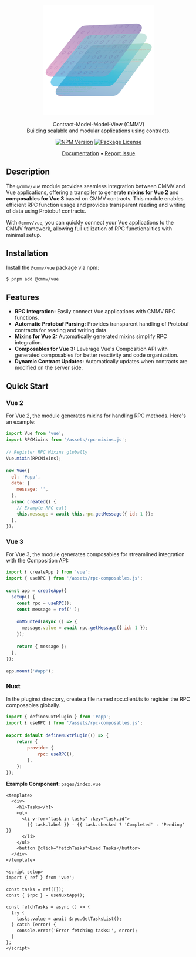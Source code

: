 <p align="center">
  <a href="https://cmmv.io/" target="blank"><img src="https://raw.githubusercontent.com/andrehrferreira/docs.cmmv.io/main/public/assets/logo_CMMV2_icon.png" width="300" alt="CMMV Logo" /></a>
</p>
<p align="center">Contract-Model-Model-View (CMMV) <br/> Building scalable and modular applications using contracts.</p>
<p align="center">
    <a href="https://www.npmjs.com/package/@cmmv/vue"><img src="https://img.shields.io/npm/v/@cmmv/vue.svg" alt="NPM Version" /></a>
    <a href="https://github.com/andrehrferreira/cmmv-vue/blob/main/LICENSE"><img src="https://img.shields.io/npm/l/@cmmv/vue.svg" alt="Package License" /></a>
</p>

<p align="center">
  <a href="https://cmmv.io">Documentation</a> &bull;
  <a href="https://github.com/andrehrferreira/cmmv-vue/issues">Report Issue</a>
</p>

## Description

The `@cmmv/vue` module provides seamless integration between CMMV and Vue applications, offering a transpiler to generate **mixins for Vue 2** and **composables for Vue 3** based on CMMV contracts. This module enables efficient RPC function usage and provides transparent reading and writing of data using Protobuf contracts.

With `@cmmv/vue`, you can quickly connect your Vue applications to the CMMV framework, allowing full utilization of RPC functionalities with minimal setup.


## Installation

Install the ``@cmmv/vue`` package via npm:

```bash
$ pnpm add @cmmv/vue
```

## Features

* **RPC Integration:** Easily connect Vue applications with CMMV RPC functions.
* **Automatic Protobuf Parsing:** Provides transparent handling of Protobuf contracts for reading and writing data.
* **Mixins for Vue 2:** Automatically generated mixins simplify RPC integration.
* **Composables for Vue 3:** Leverage Vue's Composition API with generated composables for better reactivity and code organization.
* **Dynamic Contract Updates:** Automatically updates when contracts are modified on the server side.

## Quick Start

### Vue 2

For Vue 2, the module generates mixins for handling RPC methods. Here's an example:

```javascript
import Vue from 'vue';
import RPCMixins from '/assets/rpc-mixins.js';

// Register RPC Mixins globally
Vue.mixin(RPCMixins);

new Vue({
  el: '#app',
  data: {
    message: '',
  },
  async created() {
    // Example RPC call
    this.message = await this.rpc.getMessage({ id: 1 });
  },
});
```

### Vue 3

For Vue 3, the module generates composables for streamlined integration with the Composition API:

```javascript
import { createApp } from 'vue';
import { useRPC } from '/assets/rpc-composables.js';

const app = createApp({
  setup() {
    const rpc = useRPC();
    const message = ref('');

    onMounted(async () => {
      message.value = await rpc.getMessage({ id: 1 });
    });

    return { message };
  },
});

app.mount('#app');
```

### Nuxt

In the plugins/ directory, create a file named rpc.client.ts to register the RPC composables globally.

```javascript
import { defineNuxtPlugin } from '#app';
import { useRPC } from '/assets/rpc-composables.js';

export default defineNuxtPlugin(() => {
    return {
        provide: {
            rpc: useRPC(),
        },
    };
});
```

**Example Component:** ``pages/index.vue``

```vue
<template>
  <div>
    <h1>Tasks</h1>
    <ul>
      <li v-for="task in tasks" :key="task.id">
        {{ task.label }} - {{ task.checked ? 'Completed' : 'Pending' }}
      </li>
    </ul>
    <button @click="fetchTasks">Load Tasks</button>
  </div>
</template>

<script setup>
import { ref } from 'vue';

const tasks = ref([]);
const { $rpc } = useNuxtApp();

const fetchTasks = async () => {
  try {
    tasks.value = await $rpc.GetTasksList();
  } catch (error) {
    console.error('Error fetching tasks:', error);
  }
};
</script>
```